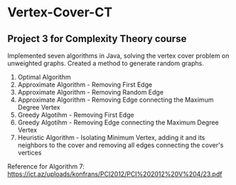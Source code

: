 # Vertex-Cover-CT
## Project 3 for Complexity Theory course

Implemented seven algorithms in Java, solving the vertex cover problem on unweighted graphs.
Created a method to generate random graphs.
1. Optimal Algorithm
2. Approximate Algorithm - Removing First Edge
3. Approximate Algorithm - Removing Random Edge
4. Approximate Algorithm - Removing Edge connecting the Maximum Degree Vertex
5. Greedy Algotihm - Removing First Edge
6. Greedy Algotihm - Removing Edge connecting the Maximum Degree Vertex
7. Heuristic Algorithm - Isolating Minimum Vertex, adding it and its neighbors to the cover and removing all edges connecting the cover's vertices

Reference for Algorithm 7: https://ict.az/uploads/konfrans/PCI2012/PCI%202012%20V%204/23.pdf
